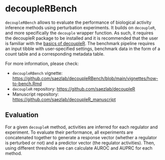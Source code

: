 # decoupleRBench
`decoupleRBench` allows to evaluate the performance of biological activity 
inference methods using perturbation experiments. It builds on `decoupleR`, and 
more specifically the `decouple` wrapper function. As such, it requires the 
decoupleR package to be installed and it is recommended that the user is familiar 
with the [basics of decoupleR](https://saezlab.github.io/decoupleR/articles/decoupleR.html#basics-1).
The benchmark pipeline requires an input tibble with user-specified settings,
benchmark data in the form of a count table and a corresponding metadata table.

For more information, please check:

- `decoupleRBench` vignette: https://github.com/saezlab/decoupleRBench/blob/main/vignettes/how-to-bench.Rmd
- `decoupleR` repository: https://github.com/saezlab/decoupleR
- Manuscript repository: https://github.com/saezlab/decoupleR_manuscript

## Evaluation
For a given `decoupleR` method, activities are inferred for each regulator and 
experiment. To evaluate their performance, all experiments are concatenated 
together to generate a response vector (whether a regulator is perturbed or not)
and a predictor vector (the regulator activities). Then, using different 
thresholds we can calculate AUROC and AUPRC for each method. 


